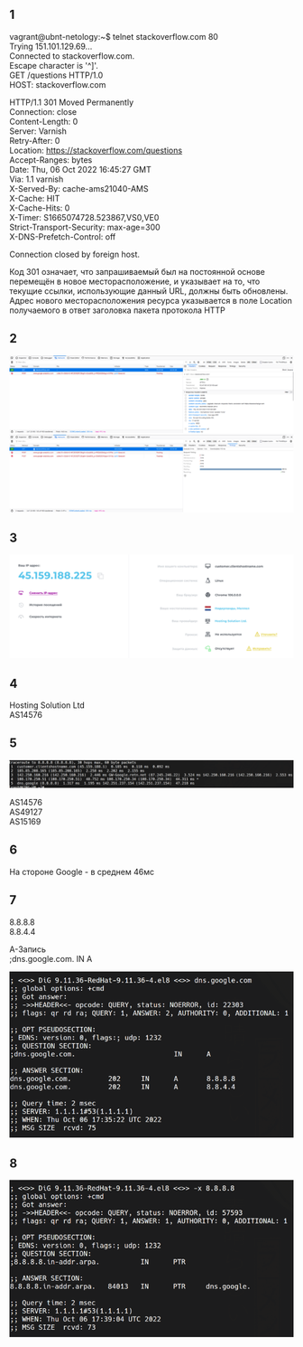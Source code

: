 ## 1
 vagrant@ubnt-netology:~$ telnet stackoverflow.com 80 \
 Trying 151.101.129.69... \
 Connected to stackoverflow.com. \
 Escape character is '^]'. \
 GET /questions HTTP/1.0 \
 HOST: stackoverflow.com 

 HTTP/1.1 301 Moved Permanently \
 Connection: close  
 Content-Length: 0 \
 Server: Varnish \
 Retry-After: 0 \
 Location: https://stackoverflow.com/questions \
 Accept-Ranges: bytes \
 Date: Thu, 06 Oct 2022 16:45:27 GMT \
 Via: 1.1 varnish \
 X-Served-By: cache-ams21040-AMS \
 X-Cache: HIT \
 X-Cache-Hits: 0 \
 X-Timer: S1665074728.523867,VS0,VE0 \
 Strict-Transport-Security: max-age=300 \
 X-DNS-Prefetch-Control: off 

 Connection closed by foreign host. 

Код 301 означает, что запрашиваемый был на постоянной основе перемещён в новое месторасположение, и указывает на то, что текущие ссылки, использующие данный URL, должны быть обновлены. Адрес нового месторасположения ресурса указывается в поле Location получаемого в ответ заголовка пакета протокола HTTP

## 2
![](./2.png?raw=true)
![](./2-1.png?raw=true)

## 3
![](./4.png?raw=true)

## 4
Hosting Solution Ltd \
AS14576

## 5
![](./5.png?raw=true)

AS14576 \
AS49127 \
AS15169 

## 6

На стороне Google - в среднем 46мс

## 7

8.8.8.8 \
8.8.4.4

A-Запись \
;dns.google.com.			IN	A

![](./7.png?raw=true)

## 8
![](./8.png?raw=true)
